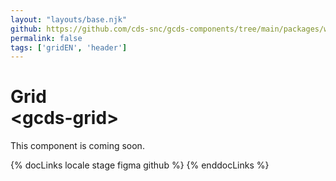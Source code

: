 ```yaml
---
layout: "layouts/base.njk"
github: https://github.com/cds-snc/gcds-components/tree/main/packages/web/src/components/gcds-grid
permalink: false
tags: ['gridEN', 'header']
---
```


# Grid <br>&lt;gcds-grid&gt;

This component is coming soon.

{% docLinks locale stage figma github %}
{% enddocLinks %}

<br/>
